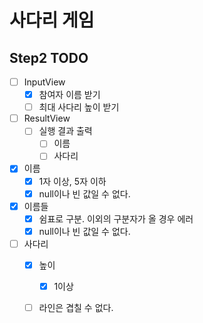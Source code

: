 # 사다리 게임

## Step2 TODO
- [ ] InputView
  - [X] 참여자 이름 받기
  - [ ] 최대 사다리 높이 받기  

- [ ] ResultView
  - [ ] 실행 결과 출력
    - [ ] 이름
    - [ ] 사다리
  
- [X] 이름
  - [X] 1자 이상, 5자 이하
  - [X] null이나 빈 값일 수 없다.
- [X] 이름들
  - [X] 쉼표로 구분. 이외의 구분자가 올 경우 에러
  - [X] null이나 빈 값일 수 없다.
  
- [ ] 사다리
  - [X] 높이 
    - [x] 1이상
  - [ ] 라인은 겹칠 수 없다. 
 
